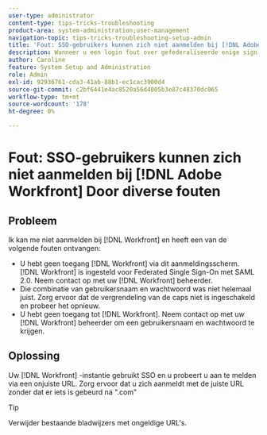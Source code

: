 ```yaml
---
user-type: administrator
content-type: tips-tricks-troubleshooting
product-area: system-administration;user-management
navigation-topic: tips-tricks-troubleshooting-setup-admin
title: 'Fout: SSO-gebruikers kunnen zich niet aanmelden bij [!DNL Adobe Workfront] Door diverse fouten"'
description: Wanneer u een login fout over gefederaliseerde enige sign-on ontvangt, uw gebruikersbenaming/wachtwoordcombinatie, of uw toegang tot [!DNL Workfront], the problem might be that your [!DNL Workfront] -instantie gebruikt SSO en u probeert u aan te melden met een onjuiste URL. Zorg ervoor dat u zich aanmeldt met de juiste URL zonder dat dit gebeurt na ".com".
author: Caroline
feature: System Setup and Administration
role: Admin
exl-id: 92936761-cda3-41ab-88b1-ec1cac3900d4
source-git-commit: c2bf6441e4ac8520a56d4005b3e87c48370dc065
workflow-type: tm+mt
source-wordcount: '178'
ht-degree: 0%

---
```


# Fout: SSO-gebruikers kunnen zich niet aanmelden bij [!DNL Adobe Workfront] Door diverse fouten

## Probleem

Ik kan me niet aanmelden bij [!DNL Workfront] en heeft een van de volgende fouten ontvangen:

* U hebt geen toegang [!DNL Workfront] via dit aanmeldingsscherm. [!DNL Workfront] is ingesteld voor Federated Single Sign-On met SAML 2.0. Neem contact op met uw [!DNL Workfront] beheerder.
* Die combinatie van gebruikersnaam en wachtwoord was niet helemaal juist. Zorg ervoor dat de vergrendeling van de caps niet is ingeschakeld en probeer het opnieuw.
* U hebt geen toegang tot [!DNL Workfront]. Neem contact op met uw [!DNL Workfront] beheerder om een gebruikersnaam en wachtwoord te krijgen.

## Oplossing

Uw [!DNL Workfront] -instantie gebruikt SSO en u probeert u aan te melden via een onjuiste URL. Zorg ervoor dat u zich aanmeldt met de juiste URL zonder dat er iets is gebeurd na &quot;.com&quot;

>[!TIP]
>
>Verwijder bestaande bladwijzers met ongeldige URL&#39;s.
